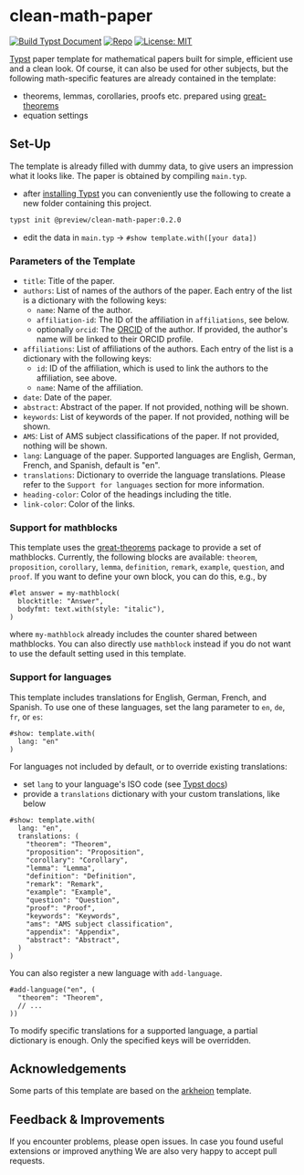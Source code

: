 # clean-math-paper

[![Build Typst Document](https://github.com/JoshuaLampert/clean-math-paper/actions/workflows/build.yml/badge.svg)](https://github.com/JoshuaLampert/clean-math-paper/actions/workflows/build.yml)
[![Repo](https://img.shields.io/badge/GitHub-repo-blue)](https://github.com/JoshuaLampert/clean-math-paper)
[![License: MIT](https://img.shields.io/badge/License-MIT-success.svg)](https://opensource.org/licenses/MIT)

[Typst](https://typst.app/home/) paper template for mathematical papers built for simple, efficient use and a clean look.
Of course, it can also be used for other subjects, but the following math-specific features are already contained in the template:

- theorems, lemmas, corollaries, proofs etc. prepared using [great-theorems](https://typst.app/universe/package/great-theorems)
- equation settings

## Set-Up

The template is already filled with dummy data, to give users an impression what it looks like. The paper is obtained by compiling `main.typ`.

- after [installing Typst](https://github.com/typst/typst?tab=readme-ov-file#installation) you can conveniently use the following to create a new folder containing this project.

```bash
typst init @preview/clean-math-paper:0.2.0
```

- edit the data in `main.typ` → `#show template.with([your data])`

### Parameters of the Template

- `title`: Title of the paper.
- `authors`: List of names of the authors of the paper. Each entry of the list is a dictionary with the following keys:
  - `name`: Name of the author.
  - `affiliation-id`: The ID of the affiliation in `affiliations`, see below.
  - optionally `orcid`: The [ORCID](https://orcid.org/) of the author. If provided, the author's name will be linked to their ORCID profile.
- `affiliations`: List of affiliations of the authors. Each entry of the list is a dictionary with the following keys:
  - `id`: ID of the affiliation, which is used to link the authors to the affiliation, see above.
  - `name`: Name of the affiliation.
- `date`: Date of the paper.
- `abstract`: Abstract of the paper. If not provided, nothing will be shown.
- `keywords`: List of keywords of the paper. If not provided, nothing will be shown.
- `AMS`: List of AMS subject classifications of the paper. If not provided, nothing will be shown.
- `lang`: Language of the paper. Supported languages are English, German, French, and Spanish, default is "en".
- `translations`: Dictionary to override the language translations. Please refer to the `Support for languages` section for more information.
- `heading-color`: Color of the headings including the title.
- `link-color`: Color of the links.

### Support for mathblocks

This template uses the [great-theorems](https://typst.app/universe/package/great-theorems) package to provide a set of mathblocks. Currently, the following blocks are available: `theorem`, `proposition`, `corollary`, `lemma`, `definition`, `remark`, `example`, `question`, and `proof`. If you want to define your own block, you can do this, e.g., by

```typst
#let answer = my-mathblock(
  blocktitle: "Answer",
  bodyfmt: text.with(style: "italic"),
)
```

where `my-mathblock` already includes the counter shared between mathblocks. You can also directly use `mathblock` instead if you do not want to use the default setting used in this template.

### Support for languages

This template includes translations for English, German, French, and Spanish. To use one of these languages, set the lang parameter to `en`, `de`, `fr`, or `es`:

```typst
#show: template.with(
  lang: "en"
)
```

For languages not included by default, or to override existing translations:

- set `lang` to your language's ISO code (see [Typst docs](https://typst.app/docs/reference/text/text/#parameters-lang))
- provide a `translations` dictionary with your custom translations, like below

```typst
#show: template.with(
  lang: "en",
  translations: (
    "theorem": "Theorem",
    "proposition": "Proposition",
    "corollary": "Corollary",
    "lemma": "Lemma",
    "definition": "Definition",
    "remark": "Remark",
    "example": "Example",
    "question": "Question",
    "proof": "Proof",
    "keywords": "Keywords",
    "ams": "AMS subject classification",
    "appendix": "Appendix",
    "abstract": "Abstract",
  )
)
```

You can also register a new language with `add-language`.

```typst
#add-language("en", (
  "theorem": "Theorem",
  // ...
))
```

To modify specific translations for a supported language, a partial dictionary is enough. Only the specified keys will be overridden.

## Acknowledgements

Some parts of this template are based on the [arkheion](https://github.com/mgoulao/arkheion) template.

## Feedback & Improvements

If you encounter problems, please open issues. In case you found useful extensions or improved anything We are also very happy to accept pull requests.
